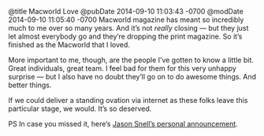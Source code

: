 @title Macworld Love
@pubDate 2014-09-10 11:03:43 -0700
@modDate 2014-09-10 11:05:40 -0700
Macworld magazine has meant so incredibly much to me over so many years. And it’s not *really* closing — but they just let almost everybody go and they’re dropping the print magazine. So it’s finished as the Macworld that I loved.

More important to me, though, are the people I’ve gotten to know a little bit. Great individuals, great team. I feel bad for them for this very unhappy surprise — but I also have no doubt they’ll go on to do awesome things. And better things.

If we could deliver a standing ovation via internet as these folks leave this particular stage, we would. It’s so deserved.

PS In case you missed it, here’s <a href="http://snellworld.com/">Jason Snell’s personal announcement</a>.
